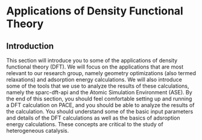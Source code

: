 # Applications of Density Functional Theory

## Introduction

This section will introduce you to some of the applications of density functional theory (DFT). We will focus on the applications that are most relevant to our research group, namely geometry optimizations (also termed relaxations) and adsorption energy calculations. We will also introduce some of the tools that we use to analyze the results of these calculations, namely the sparc-dft-api and the Atomic Simulation Environment (ASE). By the end of this section, you should feel comfortable setting up and running a DFT calculation on PACE, and you should be able to analyze the results of the calculation. You should understand some of the basic input parameters and details of the DFT calculations as well as the basics of adsroption energy calculations. These concepts are critical to the study of heterogeneous catalysis. 